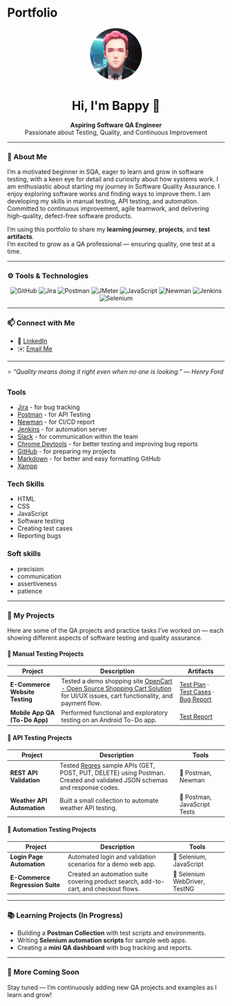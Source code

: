 # Portfolio

<!-- Profile Section -->
<p align="center">
  <img src="https://raw.githubusercontent.com/BappyMasud/my-portfolio/main/myprofilepic.jpg" width="120" style="border-radius:50%" alt="Bappy's Profile Picture"/>
</p>

<h1 align="center">Hi, I'm Bappy 👋</h1>

<p align="center">
  <b>Aspiring Software QA Engineer</b><br/>
  Passionate about Testing, Quality, and Continuous Improvement
</p>

---

### 🌱 About Me  

I’m a motivated beginner in SQA, eager to learn and grow in software testing, with a keen eye for detail and curiosity about how systems work. I am enthusiastic about starting my journey in Software Quality Assurance. I enjoy exploring software works and finding ways to improve them. I am developing my skills in manual testing, API testing, and automation. Committed to continuous improvement, agile teamwork, and delivering high-quality, defect-free software products.

I’m using this portfolio to share my **learning journey**, **projects**, and **test artifacts**.  
I’m excited to grow as a QA professional — ensuring quality, one test at a time.  

---

### ⚙️ Tools & Technologies
<p align="center">
  <img src="https://img.shields.io/badge/GitHub-181717?logo=github&logoColor=white" alt="GitHub"/>
  <img src="https://img.shields.io/badge/Jira-0052CC?logo=jira&logoColor=white" alt="Jira"/>
  <img src="https://img.shields.io/badge/Postman-FF6C37?logo=postman&logoColor=white" alt="Postman"/>
  <img src="https://img.shields.io/badge/Apache%20JMeter-D22128?logo=apachejmeter&logoColor=white" alt="JMeter"/>
  <img src="https://img.shields.io/badge/JavaScript-F7DF1E?logo=javascript&logoColor=black" alt="JavaScript"/>
  <img src="https://img.shields.io/badge/Newman-FF6C37?logo=postman&logoColor=white" alt="Newman"/>
  <img src="https://img.shields.io/badge/Jenkins-D24939?logo=jenkins&logoColor=white" alt="Jenkins"/>
  <img src="https://img.shields.io/badge/Selenium-43B02A?logo=selenium&logoColor=white" alt="Selenium"/>
</p>

---

### 📫 Connect with Me  
- 💼 [LinkedIn](https://www.linkedin.com/in/mdsohelalmasud/) 
- ✉️ [Email Me](mailto:you@example.com)  

---

⭐ *“Quality means doing it right even when no one is looking.” — Henry Ford*

### Tools
* [Jira](https://www.atlassian.com/pl/software/jira) - for bug tracking
* [Postman](https://www.postman.com) - for API Testing
* [Newman](https://www.npmjs.com/package/newman) - for CI/CD report
* [Jenkins](https://www.jenkins.io) - for automation server
* [Slack](https://slack.com/) - for communication within the team
* [Chrome Devtools](https://developer.chrome.com/docs/devtools/) - for better testing and improving bug reports
* [GitHub](https://github.com/) - for preparing my projects
* [Markdown](https://docs.github.com/en/get-started/writing-on-github/getting-started-with-writing-and-formatting-on-github/basic-writing-and-formatting-syntax) - for better and easy formatting GitHub
* [Xampp](https://www.apachefriends.org/pl/index.html)

### Tech Skills
* HTML
* CSS
* JavaScript
* Software testing
* Creating test cases
* Reporting bugs

### Soft skills
* precision
* communication
* assertiveness
* patience

---

### 🧩 My Projects

Here are some of the QA projects and practice tasks I’ve worked on — each showing different aspects of software testing and quality assurance.

#### 🧪 Manual Testing Projects
| Project | Description | Artifacts |
|----------|--------------|------------|
| **E-Commerce Website Testing** | Tested a demo shopping site [OpenCart - Open Source Shopping Cart Solution](https://demo.opencart.com/) for UI/UX issues, cart functionality, and payment flow. | [Test Plan](https://docs.google.com/document/d/10AQsB_a7Z-upP-sUPWrr8DzGjaKamsOY5YX4O4iVmwg/edit?usp=sharing) · [Test Cases](https://docs.google.com/spreadsheets/d/1MnUg_F53TekSnwKPE7IALOe7rErfkuYY4_j1qJL2VhE/edit?usp=sharing) · [Bug Report]() |
| **Mobile App QA (To-Do App)** | Performed functional and exploratory testing on an Android To-Do app. | [Test Report](your-link-to-testreport) |

#### 🔗 API Testing Projects
| Project | Description | Tools |
|----------|--------------|-------|
| **REST API Validation** | Tested [Reqres](https://reqres.in) sample APIs (GET, POST, PUT, DELETE) using Postman. Created and validated JSON schemas and response codes. | 🧰 Postman, Newman |
| **Weather API Automation** | Built a small collection to automate weather API testing. | 🧰 Postman, JavaScript Tests |

#### 🤖 Automation Testing Projects
| Project | Description | Tools |
|----------|--------------|-------|
| **Login Page Automation** | Automated login and validation scenarios for a demo web app. | 🧰 Selenium, JavaScript |
| **E-Commerce Regression Suite** | Created an automation suite covering product search, add-to-cart, and checkout flows. | 🧰 Selenium WebDriver, TestNG |

---

### 📚 Learning Projects (In Progress)
- Building a **Postman Collection** with test scripts and environments.  
- Writing **Selenium automation scripts** for sample web apps.  
- Creating a **mini QA dashboard** with bug tracking and reports.  

---

### 📂 More Coming Soon
Stay tuned — I’m continuously adding new QA projects and examples as I learn and grow!
